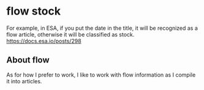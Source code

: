 # flow stock
For example, in ESA, if you put the date in the title, it will be recognized as a flow article, otherwise it will be classified as stock.  
https://docs.esa.io/posts/298

## About flow
As for how I prefer to work, I like to work with flow information as I compile it into articles.